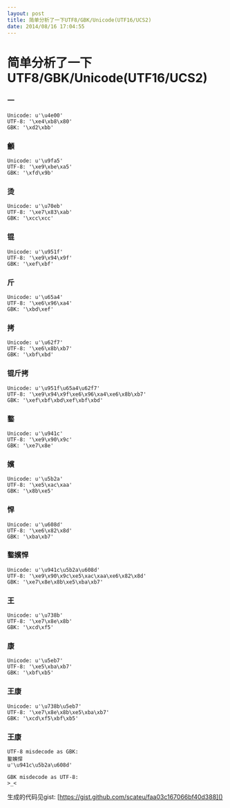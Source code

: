 ```yaml
---
layout: post
title: 简单分析了一下UTF8/GBK/Unicode(UTF16/UCS2)
date: 2014/08/16 17:04:55
---
```


# 简单分析了一下UTF8/GBK/Unicode(UTF16/UCS2)

### 一

	Unicode: u'\u4e00'
	UTF-8: '\xe4\xb8\x80'
	GBK: '\xd2\xbb'



### 龥

	Unicode: u'\u9fa5'
	UTF-8: '\xe9\xbe\xa5'
	GBK: '\xfd\x9b'



### 烫

	Unicode: u'\u70eb'
	UTF-8: '\xe7\x83\xab'
	GBK: '\xcc\xcc'



### 锟

	Unicode: u'\u951f'
	UTF-8: '\xe9\x94\x9f'
	GBK: '\xef\xbf'



### 斤

	Unicode: u'\u65a4'
	UTF-8: '\xe6\x96\xa4'
	GBK: '\xbd\xef'



### 拷

	Unicode: u'\u62f7'
	UTF-8: '\xe6\x8b\xb7'
	GBK: '\xbf\xbd'



### 锟斤拷

	Unicode: u'\u951f\u65a4\u62f7'
	UTF-8: '\xe9\x94\x9f\xe6\x96\xa4\xe6\x8b\xb7'
	GBK: '\xef\xbf\xbd\xef\xbf\xbd'



### 鐜

	Unicode: u'\u941c'
	UTF-8: '\xe9\x90\x9c'
	GBK: '\xe7\x8e'



### 嬪

	Unicode: u'\u5b2a'
	UTF-8: '\xe5\xac\xaa'
	GBK: '\x8b\xe5'

### 悍

	Unicode: u'\u608d'
	UTF-8: '\xe6\x82\x8d'
	GBK: '\xba\xb7'

### 鐜嬪悍

	Unicode: u'\u941c\u5b2a\u608d'
	UTF-8: '\xe9\x90\x9c\xe5\xac\xaa\xe6\x82\x8d'
	GBK: '\xe7\x8e\x8b\xe5\xba\xb7'

### 王

	Unicode: u'\u738b'
	UTF-8: '\xe7\x8e\x8b'
	GBK: '\xcd\xf5'

### 康

	Unicode: u'\u5eb7'
	UTF-8: '\xe5\xba\xb7'
	GBK: '\xbf\xb5'

### 王康

	Unicode: u'\u738b\u5eb7'
	UTF-8: '\xe7\x8e\x8b\xe5\xba\xb7'
	GBK: '\xcd\xf5\xbf\xb5'

### 王康

	UTF-8 misdecode as GBK:
	鐜嬪悍
	u'\u941c\u5b2a\u608d'

	GBK misdecode as UTF-8:
	>_<



生成的代码见gist: [https://gist.github.com/scateu/faa03c167066bf40d388]()

<script src="https://gist.github.com/scateu/faa03c167066bf40d388.js"></script>
